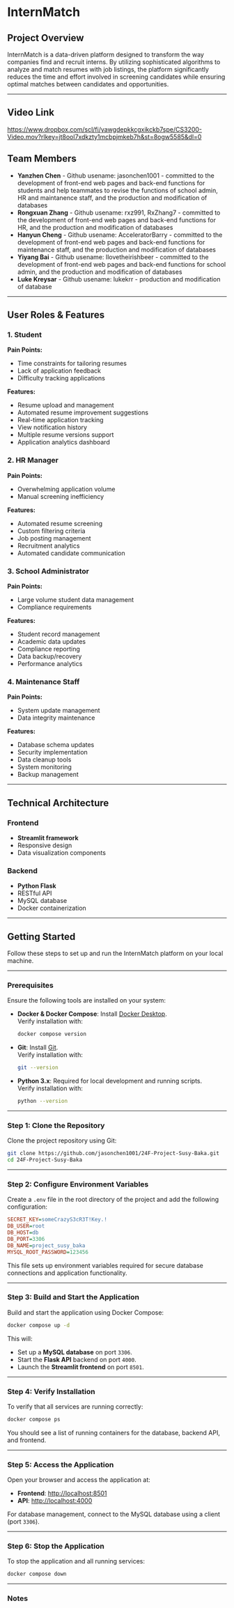 # InternMatch

## Project Overview
InternMatch is a data-driven platform designed to transform the way companies find and recruit interns. By utilizing sophisticated algorithms to analyze and match resumes with job listings, the platform significantly reduces the time and effort involved in screening candidates while ensuring optimal matches between candidates and opportunities.

---
## Video Link
https://www.dropbox.com/scl/fi/yawgdepkkcgxikckb7spe/CS3200-Video.mov?rlkey=jt8ool7xdkzty1mcbpjmkeb7h&st=8ogw5585&dl=0

## Team Members
- **Yanzhen Chen** - Github usename: jasonchen1001 - committed to the development of front-end web pages and back-end functions for students and help teammates to revise the functions of school admin, HR and maintanence staff, and the production and modification of databases
- **Rongxuan Zhang** - Github usename: rxz991, RxZhang7 - committed to the development of front-end web pages and back-end functions for HR, and the production and modification of databases
- **Hanyun Cheng** - Github usename: AcceleratorBarry - committed to the development of front-end web pages and back-end functions for maintenance staff, and the production and modification of databases
- **Yiyang Bai** - Github usename: Ilovetheirishbeer - committed to the development of front-end web pages and back-end functions for school admin, and the production and modification of databases
- **Luke Kreysar** - Github usename: lukekrr - production and modification of database

---

## User Roles & Features

### 1. Student
**Pain Points:**
- Time constraints for tailoring resumes
- Lack of application feedback
- Difficulty tracking applications

**Features:**
- Resume upload and management
- Automated resume improvement suggestions
- Real-time application tracking
- View notification history
- Multiple resume versions support
- Application analytics dashboard

### 2. HR Manager
**Pain Points:**
- Overwhelming application volume
- Manual screening inefficiency

**Features:**
- Automated resume screening
- Custom filtering criteria
- Job posting management
- Recruitment analytics
- Automated candidate communication

### 3. School Administrator
**Pain Points:**
- Large volume student data management
- Compliance requirements

**Features:**
- Student record management
- Academic data updates
- Compliance reporting
- Data backup/recovery
- Performance analytics

### 4. Maintenance Staff
**Pain Points:**
- System update management
- Data integrity maintenance

**Features:**
- Database schema updates
- Security implementation
- Data cleanup tools
- System monitoring
- Backup management

---

## Technical Architecture

### Frontend
- **Streamlit framework**
- Responsive design
- Data visualization components

### Backend
- **Python Flask**
- RESTful API
- MySQL database
- Docker containerization


---

## Getting Started

Follow these steps to set up and run the InternMatch platform on your local machine.

---

### Prerequisites

Ensure the following tools are installed on your system:

- **Docker & Docker Compose**: Install [Docker Desktop](https://www.docker.com/products/docker-desktop).  
  Verify installation with:
  ```bash
  docker compose version
  ```
- **Git**: Install [Git](https://git-scm.com/).  
  Verify installation with:
  ```bash
  git --version
  ```
- **Python 3.x**: Required for local development and running scripts.  
  Verify installation with:
  ```bash
  python --version
  ```

---

### Step 1: Clone the Repository

Clone the project repository using Git:

```bash
git clone https://github.com/jasonchen1001/24F-Project-Susy-Baka.git
cd 24F-Project-Susy-Baka
```

---

### Step 2: Configure Environment Variables

Create a `.env` file in the root directory of the project and add the following configuration:

```ini
SECRET_KEY=someCrazyS3cR3T!Key.!
DB_USER=root
DB_HOST=db
DB_PORT=3306
DB_NAME=project_susy_baka
MYSQL_ROOT_PASSWORD=123456
```

This file sets up environment variables required for secure database connections and application functionality.

---

### Step 3: Build and Start the Application

Build and start the application using Docker Compose:

```bash
docker compose up -d
```

This will:
- Set up a **MySQL database** on port `3306`.
- Start the **Flask API** backend on port `4000`.
- Launch the **Streamlit frontend** on port `8501`.

---

### Step 4: Verify Installation

To verify that all services are running correctly:

```bash
docker compose ps
```

You should see a list of running containers for the database, backend API, and frontend.

---

### Step 5: Access the Application

Open your browser and access the application at:

- **Frontend**: [http://localhost:8501](http://localhost:8501)  
- **API**: [http://localhost:4000](http://localhost:4000)

For database management, connect to the MySQL database using a client (port `3306`).

---

### Step 6: Stop the Application

To stop the application and all running services:

```bash
docker compose down
```

---


### Notes

